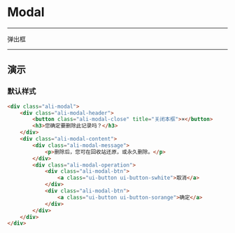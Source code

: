 # Modal

---

弹出框

---

<!--基于aliceui-->
<link media="all" href="https://a.alipayobjects.com/??alice/base/1.0.1/base.css,alice/button/1.1.1/button.css,alice/grid/1.0.0/grid.css" rel="stylesheet">
<link type="text/css" rel="stylesheet" media="screen" href="src/alistyle.css">
<style>
	.ali-modal{
		position: relative;
		margin: 20px 0;
		left: 0;
		top: 0;
	}
</style>

## 演示

### 默认样式

````html
<div class="ali-modal">
	<div class="ali-modal-header">
		<button class="ali-modal-close" title="关闭本框">×</button>
		<h3>您确定要删除此记录吗？</h3>
	</div>
	<div class="ali-modal-content">
		<div class="ali-modal-message">
			<p>删除后，您可在回收站还原，或永久删除。</p>
		</div>
		<div class="ali-modal-operation">
			<div class="ali-modal-btn">
				<a class="ui-button ui-button-swhite">取消</a>
			</div>
			<div class="ali-modal-btn">
				<a class="ui-button ui-button-sorange">确定</a>
			</div>
		</div>
	</div>
</div>
````
